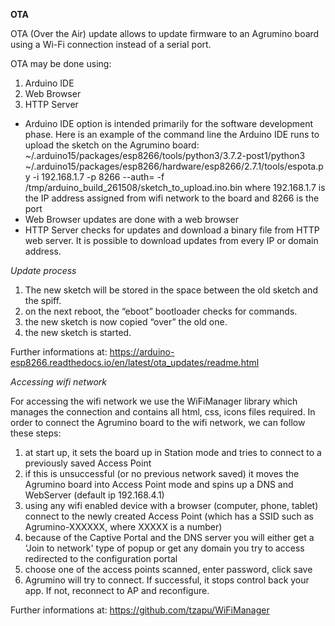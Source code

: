 **OTA**

OTA (Over the Air) update allows to update firmware to an Agrumino board using a Wi-Fi connection instead of a serial port.

OTA may be done using:

1. Arduino IDE
2. Web Browser
3. HTTP Server

* Arduino IDE  option is intended primarily for the software development phase.
Here is an example of the command line the Arduino IDE runs to upload the sketch on the Agrumino board:
~/.arduino15/packages/esp8266/tools/python3/3.7.2-post1/python3 ~/.arduino15/packages/esp8266/hardware/esp8266/2.7.1/tools/espota.py -i 192.168.1.7 -p 8266 --auth= -f /tmp/arduino_build_261508/sketch_to_upload.ino.bin 
where 192.168.1.7 is the IP address assigned from wifi network to the board and 8266 is the port
* Web Browser  updates are done with a web browser
* HTTP Server  checks for updates and download a binary file from HTTP web server. It is possible to download updates from every IP or domain address.

_Update process_

1. The new sketch will be stored in the space between the old sketch and the spiff.
2. on the next reboot, the “eboot” bootloader checks for commands.
3. the new sketch is now copied “over” the old one.
4. the new sketch is started.

Further informations at: https://arduino-esp8266.readthedocs.io/en/latest/ota_updates/readme.html

_Accessing wifi network_

For accessing the wifi network we use the WiFiManager library which manages the connection and contains all html, css, icons files required.
In order to connect the Agrumino board to the wifi network, we can follow these steps:
1. at start up, it sets the board up in Station mode and tries to connect to a previously saved Access Point
2. if this is unsuccessful (or no previous network saved) it moves the Agrumino board into Access Point mode and spins up a DNS and WebServer (default ip 192.168.4.1)
3. using any wifi enabled device with a browser (computer, phone, tablet) connect to the newly created Access Point (which has a SSID such as Agrumino-XXXXXX, where XXXXX is a number)
4. because of the Captive Portal and the DNS server you will either get a 'Join to network' type of popup or get any domain you try to access redirected to the configuration portal
5. choose one of the access points scanned, enter password, click save
6. Agrumino will try to connect. If successful, it stops control back your app. If not, reconnect to AP and reconfigure.

Further informations at: https://github.com/tzapu/WiFiManager

















